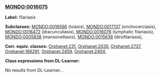 
### [MONDO:0016075](http://purl.obolibrary.org/obo/MONDO_0016075)
**Label:** filariasis

**Subclasses:** [MONDO:0016566](http://purl.obolibrary.org/obo/MONDO_0016566) (loiasis), [MONDO:0017137](http://purl.obolibrary.org/obo/MONDO_0017137) (onchocerciasis), [MONDO:0016472](http://purl.obolibrary.org/obo/MONDO_0016472) (dracunculiasis), [MONDO:0016076](http://purl.obolibrary.org/obo/MONDO_0016076) (lymphatic filariasis), [MONDO:0005838](http://purl.obolibrary.org/obo/MONDO_0005838) (mansonelliasis), [MONDO:0015636](http://purl.obolibrary.org/obo/MONDO_0015636) (dirofilariasis), 

**Corr. equiv. classes:** [Orphanet:231](http://www.orpha.net/ORDO/Orphanet_231), [Orphanet:2035](http://www.orpha.net/ORDO/Orphanet_2035), [Orphanet:2737](http://www.orpha.net/ORDO/Orphanet_2737), [Orphanet:166291](http://www.orpha.net/ORDO/Orphanet_166291), [Orphanet:2459](http://www.orpha.net/ORDO/Orphanet_2459), [Orphanet:2404](http://www.orpha.net/ORDO/Orphanet_2404), 

**Class expressions from DL-Learner:**

No results from DL-Learner...



